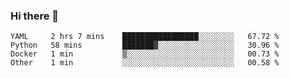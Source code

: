 ### Hi there 👋

<!--
**gustavkrist/gustavkrist** is a ✨ _special_ ✨ repository because its `README.md` (this file) appears on your GitHub profile.

Here are some ideas to get you started:

- 🔭 I’m currently working on ...
- 🌱 I’m currently learning ...
- 👯 I’m looking to collaborate on ...
- 🤔 I’m looking for help with ...
- 💬 Ask me about ...
- 📫 How to reach me: ...
- 😄 Pronouns: ...
- ⚡ Fun fact: ...
-->

<!--START_SECTION:waka-->

```text
YAML     2 hrs 7 mins    █████████████████░░░░░░░░   67.72 %
Python   58 mins         ███████▓░░░░░░░░░░░░░░░░░   30.96 %
Docker   1 min           ▒░░░░░░░░░░░░░░░░░░░░░░░░   00.73 %
Other    1 min           ░░░░░░░░░░░░░░░░░░░░░░░░░   00.58 %
```

<!--END_SECTION:waka-->

